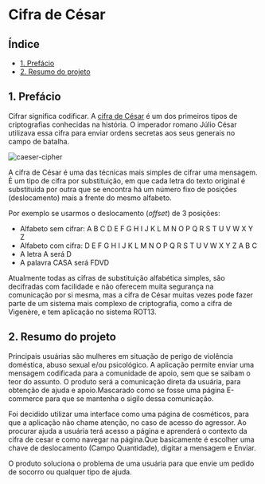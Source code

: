 # Cifra de César

## Índice

- [1. Prefácio](#1-prefácio)
- [2. Resumo do projeto](#2-resumo-do-projeto)

## 1. Prefácio

Cifrar significa codificar. A [cifra de César](https://pt.wikipedia.org/wiki/Cifra_de_C%C3%A9sar)
é um dos primeiros tipos de criptografias conhecidas na história.
O imperador romano Júlio César utilizava essa cifra para enviar
ordens secretas aos seus generais no campo de batalha.

![caeser-cipher](https://user-images.githubusercontent.com/11894994/60990999-07ffdb00-a320-11e9-87d0-b7c291bc4cd1.png)

A cifra de César é uma das técnicas mais simples de cifrar uma mensagem. É um
tipo de cifra por substituição, em que cada letra do texto original é
substituida por outra que se encontra há um número fixo de posições
(deslocamento) mais a frente do mesmo alfabeto.

Por exemplo se usarmos o deslocamento (_offset_) de 3 posições:

- Alfabeto sem cifrar: A B C D E F G H I J K L M N O P Q R S T U V W X Y Z
- Alfabeto com cifra: D E F G H I J K L M N O P Q R S T U V W X Y Z A B C
- A letra A será D
- A palavra CASA será FDVD

Atualmente todas as cifras de substituição alfabética simples, são decifradas
com facilidade e não oferecem muita segurança na comunicação por si mesma,
mas a cifra de César muitas vezes pode fazer parte de um sistema
mais complexo de criptografia, como
a cifra de Vigenère, e tem aplicação no sistema ROT13.

## 2. Resumo do projeto

Principais usuárias são mulheres em situação de perigo de violência doméstica, abuso sexual e/ou psicológico.
A aplicação permite enviar uma mensagem codificada para a comunidade de apoio, sem que se saibam o teor do assunto.
O produto será a comunicação direta da usuária, para obtenção de ajuda e apoio.Mascarado como se fosse uma página E-commerce para que se mantenha o sigilo dessa comunicação.

Foi decidido utilizar uma interface como uma página de cosméticos, para que a aplicação não chame atenção, no caso de acesso do agressor.
Ao procurar ajuda a usuária terá acesso a página e aprenderá o contexto da cifra de cesar e como navegar na página.Que basicamente é escolher uma chave de deslocamento (Campo Quantidade), digitar a mensagem e Enviar.

O produto soluciona o problema de uma usuária para que envie um pedido de socorro ou qualquer tipo de ajuda.


